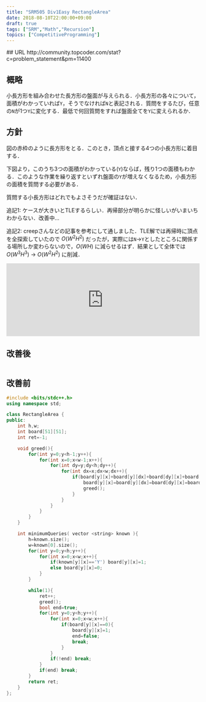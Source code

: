 ```yaml
---
title: "SRM505 Div1Easy RectangleArea"
date: 2018-08-10T22:00:00+09:00
draft: true
tags: ["SRM","Math","Recursion"]
topics: ["CompetitiveProgramming"]
---
```

<p><!--more--></p>
## URL
http://community.topcoder.com/stat?c=problem_statement&pm=11400

## 概略
小長方形を組み合わせた長方形の盤面が与えられる．小長方形の各々について，面積がわかっていれば`Y`，そうでなければ`N`と表記される．質問をするたび，任意の`N`が1つ`Y`に変化する．最低で何回質問をすれば盤面全てを`Y`に変えられるか．

## 方針
図の赤枠のように長方形をとる．このとき，頂点と接する4つの小長方形に着目する．

下図より，このうち3つの面積がわかっている(`Y`)ならば，残り1つの面積もわかる．このような作業を繰り返すといずれ盤面の`Y`が増えなくなるため，小長方形の面積を質問する必要がある．

質問する小長方形はどれでもよさそうだが確証はない．

追記1: ケースが大きいとTLEするらしい．再帰部分が明らかに怪しいがいまいちわからない．改善中…

追記2: creepさんなどの記事を参考にして通しました．TLE解では再帰時に頂点を全探索していたので $O(W^2H^2)$ だったが，実際には`N`→`Y`としたところに関係する場所しか変わらないので，$O(WH)$ に減らせるはず．結果として全体では $O(W^3H^3)$ → $O(W^2H^2)$ に削減．

<iframe src="https://hatenablog-parts.com/embed?url=https%3A%2F%2Fcreep06.hatenablog.com%2Fentry%2F2018%2F07%2F21%2F060000" style="border: 0; width: 100%; height: 190px;" allowfullscreen scrolling="no" allow="autoplay; encrypted-media"></iframe>

## 改善後
<pre><code class="language-cpp" src="https://raw.githubusercontent.com/ChiyosBigDragon/SRM/master/500-519/505Div1E_RectangleArea.cpp"></code></pre>

## 改善前
```cpp
#include <bits/stdc++.h>
using namespace std;

class RectangleArea {
public:
    int h,w;
    int board[51][51];
    int ret=-1;

    void greed(){
        for(int y=0;y<h-1;y++){
            for(int x=0;x<w-1;x++){
                for(int dy=y;dy<h;dy++){
                    for(int dx=x;dx<w;dx++){
                        if(board[y][x]+board[y][dx]+board[dy][x]+board[dy][dx]==3){
                            board[y][x]=board[y][dx]=board[dy][x]=board[dy][dx]=1;
                            greed();
                        }
                    }
                }
            }
        }
    }

    int minimumQueries( vector <string> known ){
        h=known.size();
        w=known[0].size();
        for(int y=0;y<h;y++){
            for(int x=0;x<w;x++){
                if(known[y][x]=='Y') board[y][x]=1;
                else board[y][x]=0;
            }
        }

        while(1){
            ret++;
            greed();
            bool end=true;
            for(int y=0;y<h;y++){
                for(int x=0;x<w;x++){
                    if(board[y][x]==0){
                        board[y][x]=1;
                        end=false;
                        break;
                    }
                }
                if(!end) break;
            }
            if(end) break;
        }
        return ret;
    }
};
```
